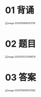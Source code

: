 # 01 背诵

<img src="https://cvp.oss-cn-shanghai.aliyuncs.com/202411090921908.png" alt="image-20241109092101716" style="zoom:50%;" />



# 02 题目

<img src="https://cvp.oss-cn-shanghai.aliyuncs.com/202411072211119.png" alt="image-20241107221108079" style="zoom:50%;" />



# 03 答案

<img src="https://cvp.oss-cn-shanghai.aliyuncs.com/202411081615613.png" alt="image-20241108161537492" style="zoom:50%;" />